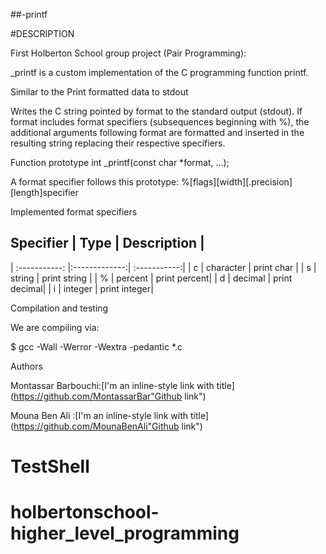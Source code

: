 ##-printf

#DESCRIPTION

First Holberton School group project (Pair Programming):

_printf is a custom implementation of the C programming function printf.

Similar to the 
Print formatted data to stdout

Writes the C string pointed by format to the standard output (stdout). 
If format includes format specifiers (subsequences beginning with %), 
the additional arguments following format are formatted and inserted in the 
resulting string replacing their respective specifiers.


Function prototype
int _printf(const char *format, ...);

A format specifier follows this prototype: 
%[flags][width][.precision][length]specifier 



Implemented format specifiers
## Specifier    | Type          | Description  |
| :-----------: |:-------------:| :-----------:|
| c             | character     | print char   |
| s             | string        | print string |
| %             | percent       | print percent|
| d             | decimal       | print decimal|
| i             | integer       | print integer|


Compilation and testing

We are compiling via:

$ gcc -Wall -Werror -Wextra -pedantic *.c

Authors

Montassar Barbouchi:[I'm an inline-style link with title](https://github.com/MontassarBar"Github link")


Mouna Ben Ali :[I'm an inline-style link with title](https://github.com/MounaBenAli"Github link")

# TestShell
# holbertonschool-higher_level_programming
